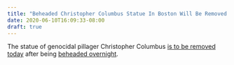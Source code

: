 ```yaml
---
title: "Beheaded Christopher Columbus Statue In Boston Will Be Removed From North End Park"
date: 2020-06-10T16:09:33-08:00
draft: true
---
```


The statue of genocidal pillager Christopher Columbus [is to be removed today](https://boston.cbslocal.com/2020/06/10/christopher-columbus-statue-beheaded-boston-massachusetts/amp/?__twitter_impression=true) after being [beheaded overnight](https://www.nbcnews.com/news/us-news/boston-christopher-columbus-statue-beheaded-richmond-statue-thrown-lake-n1229201).